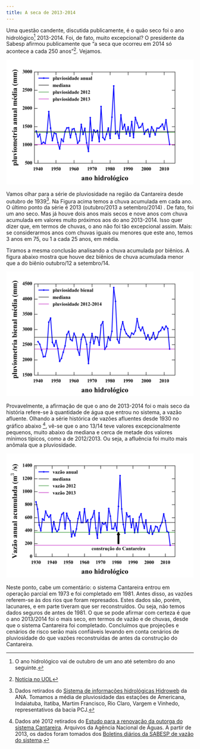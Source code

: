 ```yaml
---
title: A seca de 2013-2014
---
```


Uma questão candente, discutida publicamente, é o quão seco foi o ano hidrológico[^1] 2013-2014.  Foi, de fato, muito excepcional?  O presidente da Sabesp afirmou publicamente que “a seca que ocorreu em 2014 só acontece a cada 250 anos”[^2].  Vejamos.

<img alt="pluviometria anual média de 1940 a 2014" title="pluviometria anual média" src="pluviometria_anual_media.png">

Vamos olhar para a série de pluviosidade na região da Cantareira desde outubro de 1939[^3]. Na Figura acima temos a chuva acumulada em cada ano. O último ponto da série é 2013 (outubro/2013 a setembro/2014) . De fato, foi um ano seco. Mas já houve dois anos mais secos e nove anos com chuva acumulada em valores muito próximos aos do ano 2013-2014. Isso quer dizer que, em termos de chuvas, o ano não foi tão excepcional assim.  Mais: se considerarmos anos com chuvas iguais ou menores que este ano, temos 3 anos em 75, ou 1 a cada 25 anos, em média.

Tiramos a mesma conclusão analisando a chuva acumulada por biênios. A figura abaixo mostra que houve dez biênios de chuva acumulada
menor que a do biênio outubro/12 a setembro/14.

<img alt="pluviometria bienal média de 1940 a 2014" title="pluviometria bienal média" src="pluviometria_bienal_media.png">

Provavelmente, a afirmação de que o ano de 2013-2014 foi o mais seco da história refere-se à quantidade de água que entrou no sistema, a vazão afluente. Olhando a série histórica de vazões afluentes desde 1930 no gráfico abaixo [^4], vê-se que o ano 13/14 teve valores excepcionalmente pequenos, muito abaixo da mediana e cerca de metade dos valores mínimos típicos, como a de 2012/2013. Ou seja, a afluência foi muito mais anômala que a pluviosidade.

<img alt="vazão anual média de 1930 a 2014" title="vazão anual média" src="vazao_anual_media.png">

Neste ponto, cabe um comentário: o sistema Cantareira entrou em operação parcial em 1973 e foi completado em 1981. Antes disso, as vazões referem-se às dos rios que foram represados. Estes dados são, porém, lacunares, e em parte tiveram que ser reconstruídos. Ou seja, não temos dados seguros de antes de 1981. O que se pode afirmar com certeza é que o ano 2013/2014 foi o mais seco, em termos de vazão e de chuvas, desde que o sistema Cantareira foi completado. Concluímos que projeções e cenários de risco serão mais confiáveis levando em conta cenários de pluviosidade do que vazões reconstruídas de antes da construção do Cantareira.


[^1]: O ano hidrológico vai de outubro de um ano até setembro do ano seguinte.

[^2]: [Notícia no UOL](http://noticias.uol.com.br/ultimas-noticias/agencia-estado/2015/03/24/nao-estamos-dizendo-que-nao-vai-ter-rodizio-diz-presidente-da-sabesp.htm)

[^3]: Dados retirados do [Sistema de informações hidrológicas Hidroweb](http://hidroweb.ana.gov.br) da ANA. Tomamos a média de pluviosidade das estações de Americana, Indaiatuba, Itatiba, Martim Francisco, Rio Claro, Vargem e Vinhedo, representativos da bacia PCJ.

[^4]: Dados até 2012 retirados do [Estudo para a renovação da outorga do sistema Cantareira](http://arquivos.ana.gov.br/institucional/sof/Renovacao_Outorga/DadosdeReferenciaAcercadaOutorgadoSistemaCantareira.pdf). Arquivos da Agência Nacional de Águas. A partir de 2013, os dados foram tomados dos [Boletins diários da SABESP de vazão do sistema](http://www2.sabesp.com.br/mananciais/divulgacaopcj.aspx).


